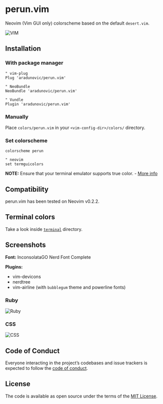 # perun.vim

Neovim (Vim GUI only) colorscheme based on the default `desert.vim`.

![VIM](https://raw.githubusercontent.com/aradunovic/perun.vim/master/screenshots/vim.png)

## Installation

### With package manager

```viml
" vim-plug
Plug 'aradunovic/perun.vim'

" NeoBundle
NeoBundle 'aradunovic/perun.vim'

" Vundle
Plugin 'aradunovic/perun.vim'
```

### Manually

Place `colors/perun.vim` in your `<vim-config-dir>/colors/` directory.

### Set colorscheme
```viml
colorscheme perun

" neovim
set termguicolors
```

**NOTE:** Ensure that your terminal emulator supports true color. - [More info](https://github.com/neovim/neovim/wiki/FAQ#how-can-i-use-true-color-in-the-terminal)

## Compatibility

perun.vim has been tested on Neovim v0.2.2.

## Terminal colors

Take a look inside [`terminal`](https://github.com/aradunovic/perun.vim/tree/master/terminal) directory.

## Screenshots

**Font:** InconsolataGO Nerd Font Complete

**Plugins:**
* vim-devicons
* nerdtree
* vim-airline (with `bubblegum` theme and powerline fonts)

### Ruby

![Ruby](https://raw.githubusercontent.com/aradunovic/perun.vim/master/screenshots/ruby.png)

### CSS

![CSS](https://raw.githubusercontent.com/aradunovic/perun.vim/master/screenshots/css.png)

## Code of Conduct

Everyone interacting in the  project’s codebases and issue trackers is expected
to follow the
[code of conduct](https://github.com/aradunovic/perun.vim/blob/master/CODE_OF_CONDUCT.md).

## License

The code is available as open source under the terms of the
[MIT License](https://opensource.org/licenses/MIT).
